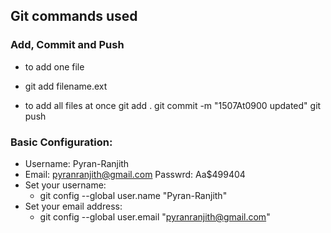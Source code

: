 ## Git commands used
### Add, Commit and Push
- to add one file
- git add filename.ext 

- to add all files at once
git add . 
git commit -m "1507At0900 updated" 
git push 

### Basic Configuration:
- Username: Pyran-Ranjith 
- Email: pyranranjith@gmail.com  Passwrd: Aa$499404
- Set your username:
    - git config --global user.name "Pyran-Ranjith"
- Set your email address:
    - git config --global user.email "pyranranjith@gmail.com"
